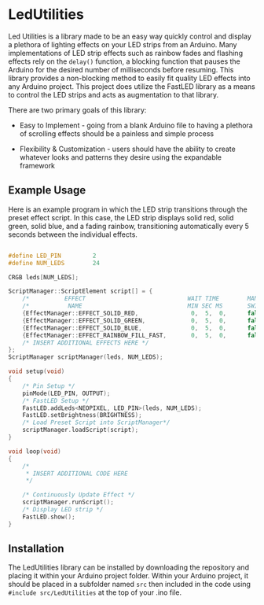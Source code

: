 # LedUtilities

Led Utilities is a library made to be an easy way quickly control and display a 
plethora of lighting effects on your LED strips from an Arduino. Many implementations 
of LED strip effects such as rainbow fades and flashing effects rely on the `delay()` 
function, a blocking function that pauses the Arduino for the desired number of 
milliseconds before resuming. This library provides a non-blocking method to easily 
fit quality LED effects into any Arduino project. This project does utilize the 
FastLED library as a means to control the LED strips and acts as augmentation to 
that library.

There are two primary goals of this library:

- Easy to Implement - going from a blank Arduino file to having a plethora of 
  scrolling effects should be a painless and simple process

- Flexibility & Customization - users should have the ability to create whatever 
  looks and patterns they desire using the expandable framework

## Example Usage

Here is an example program in which the LED strip transitions through the preset 
effect script. In this case, the LED strip displays solid red, solid green, solid
blue, and a fading rainbow, transitioning automatically every 5 seconds between 
the individual effects.

```C++

#define LED_PIN         2
#define NUM_LEDS        24

CRGB leds[NUM_LEDS];

ScriptManager::ScriptElement script[] = {
	/*			EFFECT							   WAIT TIME		MANUAL */
	/*			 NAME							   MIN SEC MS		SWITCH */		
    {EffectManager::EFFECT_SOLID_RED, 				0, 	5, 	0,		false},
    {EffectManager::EFFECT_SOLID_GREEN,				0, 	5, 	0,		false},
	{EffectManager::EFFECT_SOLID_BLUE,				0, 	5, 	0,		false},
    {EffectManager::EFFECT_RAINBOW_FILL_FAST,		0, 	5,	0,		false},
	/* INSERT ADDITIONAL EFFECTS HERE */
};
ScriptManager scriptManager(leds, NUM_LEDS);

void setup(void)
{
	/* Pin Setup */
    pinMode(LED_PIN, OUTPUT);
	/* FastLED Setup */
    FastLED.addLeds<NEOPIXEL, LED_PIN>(leds, NUM_LEDS);
    FastLED.setBrightness(BRIGHTNESS);
	/* Load Preset Script into ScriptManager*/
    scriptManager.loadScript(script);
}

void loop(void)
{
	/*
	 * INSERT ADDITIONAL CODE HERE
	 */

	/* Continuously Update Effect */
    scriptManager.runScript();
	/* Display LED strip */
    FastLED.show();
}

```

## Installation

The LedUtilities library can be installed by downloading the repository and placing it within your Arduino project folder. Within your Arduino project, it should be placed in a subfolder named `src` then included in the code using `#include src/LedUtilities` at the top of your .ino file.